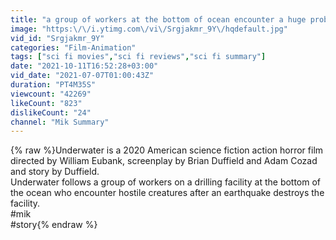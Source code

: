 ```yaml
---
title: "a group of workers at the bottom of ocean encounter a huge problem"
image: "https:\/\/i.ytimg.com\/vi\/Srgjakmr_9Y\/hqdefault.jpg"
vid_id: "Srgjakmr_9Y"
categories: "Film-Animation"
tags: ["sci fi movies","sci fi reviews","sci fi summary"]
date: "2021-10-11T16:52:28+03:00"
vid_date: "2021-07-07T01:00:43Z"
duration: "PT4M35S"
viewcount: "42269"
likeCount: "823"
dislikeCount: "24"
channel: "Mik Summary"
---
```

{% raw %}Underwater is a 2020 American science fiction action horror film directed by William Eubank, screenplay by Brian Duffield and Adam Cozad and story by Duffield. <br />Underwater follows a group of workers on a drilling facility at the bottom of the ocean who encounter hostile creatures after an earthquake destroys the facility.<br />#mik<br />#story{% endraw %}
